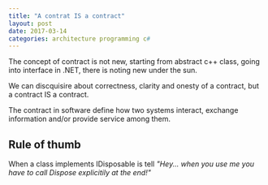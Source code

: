 ```yaml
---
title: "A contrat IS a contract"
layout: post
date: 2017-03-14
categories: architecture programming c#
---
```


The concept of contract is not new, starting from abstract c++ class, going into interface in .NET, there is noting new under the sun.

We can discquisire about correctness, clarity and onesty of a contract, but a contract IS a contract.

The contract in software define how two systems interact, exchange information and/or provide service among them.

## Rule of thumb

When a class implements IDisposable is tell _"Hey... when you use me you have to call Dispose explicitily at the end!"_

